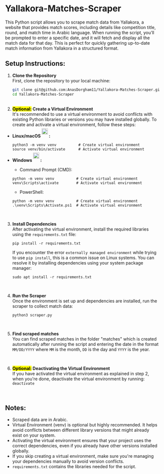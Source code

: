 # Yallakora-Matches-Scraper
This Python script allows you to scrape match data from Yallakora, a website that provides match scores, including details like competition title, round, and match time in Arabic language. When running the script, you’ll be prompted to enter a specific date, and it will fetch and display all the match data for that day. This is perfect for quickly gathering up-to-date match information from Yallakora in a structured format.

## Setup Instructions:

1. **Clone the Repository** <br />
   First, clone the repository to your local machine:
   ```bash
   git clone git@github.com:AnasDorgham11/Yallakora-Matches-Scraper.git
   cd Yallakora-Matches-Scraper
   ```
      <br />
2. **<mark>Optional:</mark> Create a Virtual Environment** <br />
   It's recommended to use a virtual environment to avoid conflicts with existing Python libraries or versions you may have installed globally. To create and activate a virtual environment, follow these steps:
- **<div style="display: flex; align-items: bottom;"><span>Linux/macOS </span><a href="https://skillicons.dev"><img src="https://skillicons.dev/icons?i=linux&theme=light" alt="linux" width="20px" height="20px" style="position: relative; top: -10px;"/></a> :</div>** 
   ```
   python3 -m venv venv          # Create virtual environment
   source venv/bin/activate      # Activate virtual environment
   ```


- **<div style="display: flex; align-items: bottom;"><span>Windows </span><a href="https://skillicons.dev"><img src="https://skillicons.dev/icons?i=windows&theme=light" alt="Windows" width="20px" height="20px" style="position: relative; top: -10px;"/></a> :</div>** 
    - Command Prompt (CMD):
    ```
    python -m venv venv          # Create virtual environment
    venv\Scripts\activate        # Activate virtual environment
    ```
    - PowerShell:
    ```
    python -m venv venv          # Create virtual environment
    .\venv\Scripts\Activate.ps1  # Activate virtual environment
    ```
     <br />
3. **Install Dependencies**<br />
   After activating the virtual environment, install the required libraries using the ```requirements.txt``` file:
   ```
   pip install -r requirements.txt
   ```

   If you encounter the error ```externally managed environment``` while trying to use ```pip install```, this is a common issue on Linux systems. You can resolve it by installing dependencies using your system package manager:
   ```
   sudo apt install -r requirements.txt
   ```

   <br />
4. **Run the Scraper**<br />
   Once the environment is set up and dependencies are installed, run the scraper to collect match data:
   ```
   python3 scraper.py
   ```

   <br />
5. **Find scraped matches**<br />
   You can find scraped matches in the folder "matches" which is created automatically after running the script and entering the date in the format ```MM/DD/YYYY``` where ```MM``` is the month, ```DD``` is the day and ```YYYY``` is the year.

   <br />
6. **<mark>Optional:</mark> Deactivating the Virtual Environment**<br />
   If you have activated the virtual environment as explained in step 2, when you're done, deactivate the virtual environment by running:
   ```deactivate```

   <br />
## Notes:
   - Scraped data are in Arabic.
   - Virtual Environment (venv) is optional but highly recommended. It helps avoid conflicts between different library versions that might already exist on your system.
   - Activating the virtual environment ensures that your project uses the correct dependencies, even if you already have other versions installed globally.
   - If you skip creating a virtual environment, make sure you're managing your dependencies manually to avoid version conflicts.
   - ```requirements.txt``` contains the libraries needed for the script.

